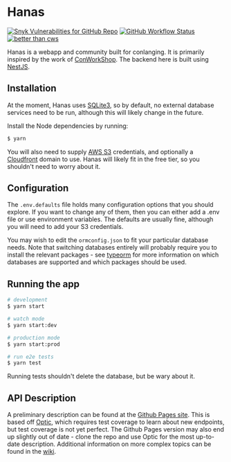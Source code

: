 # Hanas

[![Snyk Vulnerabilities for GitHub Repo](https://img.shields.io/snyk/vulnerabilities/github/auctumnus/hanas-server?style=flat-square)](https://snyk.io)
[![GitHub Workflow Status](https://img.shields.io/github/workflow/status/auctumnus/hanas-server/Node.js%20CI?style=flat-square)](https://github.com/auctumnus/hanas-server/actions?query=workflow%3A"Node.js+CI")
[![better than cws](https://img.shields.io/badge/better%20than-cws-blue?style=flat-square)](https://www.youtube.com/watch?v=xmkifWcTXiI)

Hanas is a webapp and community built for conlanging. It is primarily inspired by the work of [ConWorkShop](https://conworkshop.com). The backend here is built using [NestJS](https://nestjs.com).

## Installation

At the moment, Hanas uses [SQLite3](https://sqlite.org/index.html), so by default, no external database services need to be run, although this will likely change in the future.

Install the Node dependencies by running:

```bash
$ yarn
```

You will also need to supply [AWS S3](https://aws.amazon.com/s3/) credentials, and optionally a [Cloudfront](https://aws.amazon.com/cloudfront/) domain to use. Hanas will likely fit in the free tier, so you shouldn't need to worry about it.

## Configuration

The `.env.defaults` file holds many configuration options that you should explore. If you want to change any of them, then you can either add a .env file or use environment variables. The defaults are usually fine, although you will need to add your S3 credentials.

You may wish to edit the `ormconfig.json` to fit your particular database needs. Note that switching databases entirely will probably require you to install the relevant packages - see [typeorm](https://github.com/typeorm/typeorm) for more information on which databases are supported and which packages should be used.

## Running the app

```bash
# development
$ yarn start

# watch mode
$ yarn start:dev

# production mode
$ yarn start:prod

# run e2e tests
$ yarn test
```

Running tests shouldn't delete the database, but be wary about it.

## API Description

A preliminary description can be found at the [Github Pages site](https://auctumnus.github.io/hanas-server/index.html). This is based off [Optic](https://useoptic.com/), which requires test coverage to learn about new endpoints, but test coverage is not yet perfect. The Github Pages version may also end up slightly out of date - clone the repo and use Optic for the most up-to-date description. Additional information on more complex topics can be found in the [wiki](https://github.com/auctumnus/hanas-server/wiki).
